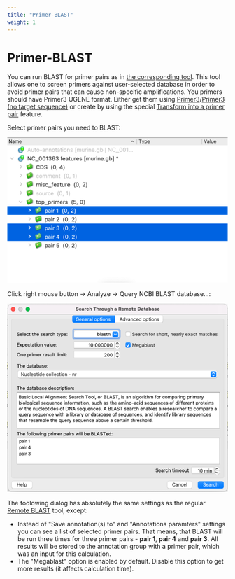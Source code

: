 ```yaml
---
title: "Primer-BLAST"
weight: 1
---
```



# Primer-BLAST

You can run BLAST for primer pairs as in [the corresponding tool](https://www.ncbi.nlm.nih.gov/tools/primer-blast/). This tool allows one to screen primers against user-selected database in order to avoid primer pairs that can cause non-specific amplifications. You primers should have Primer3 UGENE format. Either get them using [Primer3](primer3.md)/[Primer3 (no target sequence)](96666247.html) or create by using the special [Transform into a primer pair](transform-into-a-primer-pair.md) feature.

Select primer pairs you need to BLAST:

![](/images/96666281/96666286.png)

Click right mouse button → Analyze → Query NCBI BLAST database...:

![](/images/96666281/96666287.png)

The foolowing dialog has absolutely the same settings as the regular [Remote BLAST](remote-blast.md) tool, except:

*   Instead of "Save annotation(s) to" and "Annotations paramters" settings you can see a list of selected primer pairs. That means, that BLAST will be run three times for three primer pairs - **pair 1**, **pair 4** and **pair 3**. All results will be stored to the annotation group with a primer pair, which was an input for this calculation.
*   The "Megablast" option is enabled by default. Disable this option to get more results (it affects calculation time).
